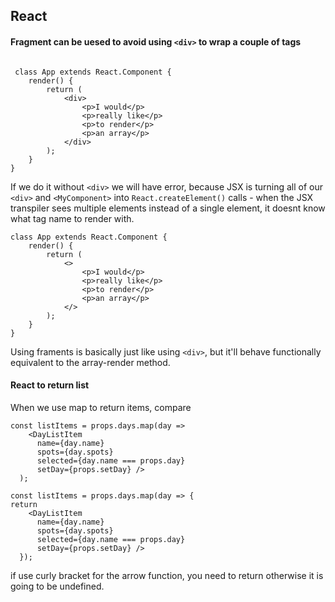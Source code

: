## React
#### Fragment can be uesed to avoid using `<div>` to wrap a couple of tags
```

 class App extends React.Component {
    render() {
        return (
            <div>
                <p>I would</p>
                <p>really like</p>
                <p>to render</p>
                <p>an array</p>
            </div>
        );
    }
}
```
If we do it without `<div>` we will have error, because JSX is turning all of our `<div>` and `<MyComponent>` into `React.createElement()` calls - when the JSX transpiler sees multiple elements instead of a single element, it doesnt know what tag name to render with.
<br>
```
class App extends React.Component {
    render() {
        return (
            <>
                <p>I would</p>
                <p>really like</p>
                <p>to render</p>
                <p>an array</p>
            </>
        );
    }
}
```
Using framents is basically just like using `<div>`, but it'll behave functionally equivalent to the array-render method.

#### React to return list
When we use map to return items, compare
```
const listItems = props.days.map(day => 
    <DayListItem
      name={day.name}
      spots={day.spots}
      selected={day.name === props.day}
      setDay={props.setDay} />
  );
```
```
const listItems = props.days.map(day => {
return
    <DayListItem
      name={day.name}
      spots={day.spots}
      selected={day.name === props.day}
      setDay={props.setDay} />
  });
```
if use curly bracket for the arrow function, you need to return otherwise it is going to be undefined.
